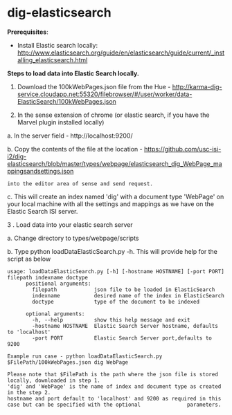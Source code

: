 dig-elasticsearch
=================
<b>Prerequisites</b>:
* Install Elastic search locally: http://www.elasticsearch.org/guide/en/elasticsearch/guide/current/_installing_elasticsearch.html

<b>Steps to load data into Elastic Search locally.</b>

  1. Download the 100kWebPages.json file from the Hue -             http://karma-dig-service.cloudapp.net:55320/filebrowser/#/user/worker/data-ElasticSearch/100kWebPages.json

  2. In the sense extension of chrome (or elastic search, if you have the Marvel plugin installed locally)

  a. In the server field - http://localhost:9200/ 
  
  b. Copy the contents of the file at the location -           https://github.com/usc-isi-i2/dig-elasticsearch/blob/master/types/webpage/elasticsearch_dig_WebPage_mappingsandsettings.json
  
    into the editor area of sense and send request.
  
   c. This will create an index named 'dig' with  a document type 'WebPage' on your local machine with all the settings and           mappings as we have on the Elastic Search ISI server.
  
  
3 . Load data into your elastic search server

   a. Change directory to types/webpage/scripts
   
   b. Type python loadDataElasticSearch.py -h. This will provide help for the script as below
  
    usage: loadDataElasticSearch.py [-h] [-hostname HOSTNAME] [-port PORT] filepath indexname doctype
          positional arguments:
            filepath            json file to be loaded in ElasticSearch
            indexname           desired name of the index in ElasticSearch
            doctype             type of the document to be indexed
          
          optional arguments:
            -h, --help          show this help message and exit
            -hostname HOSTNAME  Elastic Search Server hostname, defaults to 'localhost'
            -port PORT          Elastic Search Server port,defaults to 9200
            
    Example run case - python loadDataElasticSearch.py $FilePath/100kWebPages.json dig WebPage
  
    Please note that $FilePath is the path where the json file is stored locally, downloaded in step 1.
    'dig' and 'WebPage' is the name of index and document type as created in the step 2.
    hostname and port default to 'localhost' and 9200 as required in this case but can be specified with the optional               parameters.
